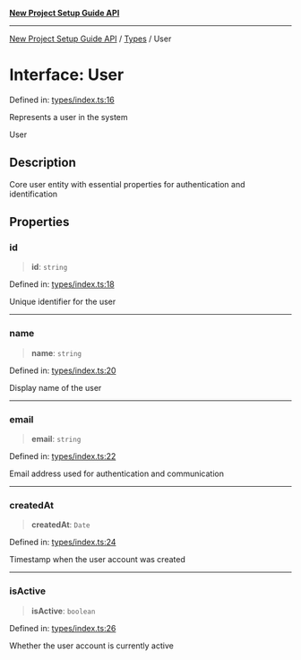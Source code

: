 [**New Project Setup Guide API**](../../README.md)

---

[New Project Setup Guide API](../../modules.md) / [Types](../README.md) / User

# Interface: User

Defined in: [types/index.ts:16](https://github.com/AutomateAndThrive/new-project-setup-guide/blob/main/src/types/index.ts#L16)

Represents a user in the system

User

## Description

Core user entity with essential properties for authentication and identification

## Properties

### id

> **id**: `string`

Defined in: [types/index.ts:18](https://github.com/AutomateAndThrive/new-project-setup-guide/blob/main/src/types/index.ts#L18)

Unique identifier for the user

---

### name

> **name**: `string`

Defined in: [types/index.ts:20](https://github.com/AutomateAndThrive/new-project-setup-guide/blob/main/src/types/index.ts#L20)

Display name of the user

---

### email

> **email**: `string`

Defined in: [types/index.ts:22](https://github.com/AutomateAndThrive/new-project-setup-guide/blob/main/src/types/index.ts#L22)

Email address used for authentication and communication

---

### createdAt

> **createdAt**: `Date`

Defined in: [types/index.ts:24](https://github.com/AutomateAndThrive/new-project-setup-guide/blob/main/src/types/index.ts#L24)

Timestamp when the user account was created

---

### isActive

> **isActive**: `boolean`

Defined in: [types/index.ts:26](https://github.com/AutomateAndThrive/new-project-setup-guide/blob/main/src/types/index.ts#L26)

Whether the user account is currently active
